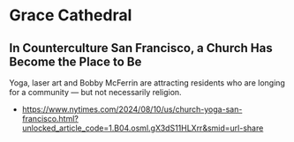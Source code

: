 # Grace Cathedral

## In Counterculture San Francisco, a Church Has Become the Place to Be

Yoga, laser art and Bobby McFerrin are attracting residents who are longing for a community — but not necessarily religion.

* https://www.nytimes.com/2024/08/10/us/church-yoga-san-francisco.html?unlocked_article_code=1.B04.osml.gX3dS11HLXrr&smid=url-share

